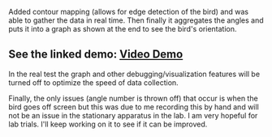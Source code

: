 Added contour mapping (allows for edge detection of the bird) and was able to gather the data in real time. Then finally it aggregates the angles and puts it into a graph as shown at the end to see the bird's orientation.

## See the linked demo: [Video Demo](https://drive.google.com/file/d/14xPOeZPAvR9AlDtfifMNHUmbOj6-5AVB/view?usp=sharing)

In the real test the graph and other debugging/visualization features will be turned off to optimize the speed of data collection.

Finally, the only issues (angle number is thrown off) that occur is when the bird goes off screen but this was due to me recording this by hand and will not be an issue in the stationary apparatus in the lab. I am very hopeful for lab trials. I'll keep working on it to see if it can be improved.

